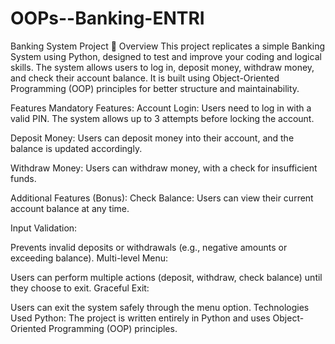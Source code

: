 # OOPs--Banking-ENTRI

Banking System Project 🏦
Overview
This project replicates a simple Banking System using Python, designed to test and improve your coding and logical skills. The system allows users to log in, deposit money, withdraw money, and check their account balance. It is built using Object-Oriented Programming (OOP) principles for better structure and maintainability.

Features
Mandatory Features:
Account Login:
Users need to log in with a valid PIN. The system allows up to 3 attempts before locking the account.

Deposit Money:
Users can deposit money into their account, and the balance is updated accordingly.

Withdraw Money:
Users can withdraw money, with a check for insufficient funds.

Additional Features (Bonus):
Check Balance:
Users can view their current account balance at any time.

Input Validation:

Prevents invalid deposits or withdrawals (e.g., negative amounts or exceeding balance).
Multi-level Menu:

Users can perform multiple actions (deposit, withdraw, check balance) until they choose to exit.
Graceful Exit:

Users can exit the system safely through the menu option.
Technologies Used
Python: The project is written entirely in Python and uses Object-Oriented Programming (OOP) principles.
